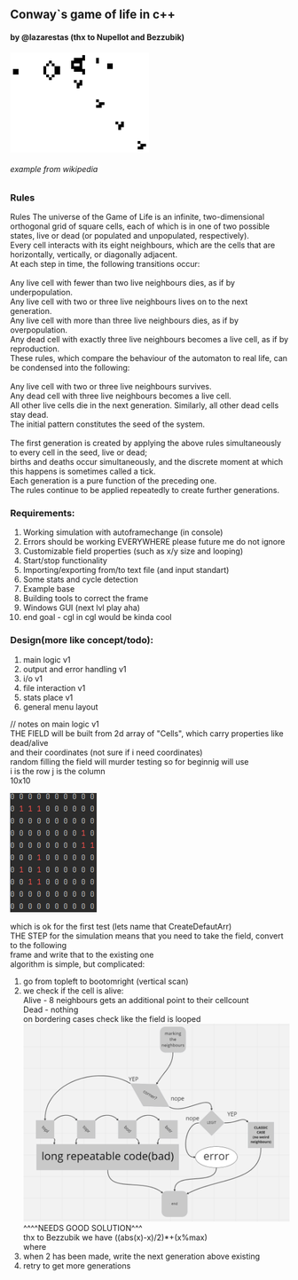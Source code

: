 <h2> Conway`s game of life in c++</h2>
<h4>by @lazarestas (thx to Nupellot and Bezzubik)</h4>

![Gospers_glider_gun.gif](crap/Gospers_glider_gun.gif)
<h6>example from wikipedia</h6>
<h3>Rules</h3>
Rules
The universe of the Game of Life is an infinite, two-dimensional orthogonal grid of square cells,
each of which is in one of two possible states, live or dead (or populated and unpopulated, respectively).<br> 
Every cell interacts with its eight neighbours, which are the cells that are horizontally, vertically, or diagonally adjacent. <br>
At each step in time, the following transitions occur:<br>
<br>
Any live cell with fewer than two live neighbours dies, as if by underpopulation.<br>
Any live cell with two or three live neighbours lives on to the next generation.<br>
Any live cell with more than three live neighbours dies, as if by overpopulation.<br>
Any dead cell with exactly three live neighbours becomes a live cell, as if by reproduction.<br>
These rules, which compare the behaviour of the automaton to real life, can be condensed into the following:<br>
<br>
Any live cell with two or three live neighbours survives.<br>
Any dead cell with three live neighbours becomes a live cell.<br>
All other live cells die in the next generation. Similarly, all other dead cells stay dead.<br>
The initial pattern constitutes the seed of the system. <br>
<br>
The first generation is created by applying the above rules simultaneously to every cell in the seed, live or dead; <br>
births and deaths occur simultaneously, and the discrete moment at which this happens is sometimes called a tick.<br>
Each generation is a pure function of the preceding one. <br>
The rules continue to be applied repeatedly to create further generations.

[//]: # (![img.png]&#40;crap/img.png&#41;)

<h3>Requirements:</h3>

1. Working simulation with autoframechange (in console)
2. Errors should be working EVERYWHERE please future me do not ignore
3. Customizable field properties (such as x/y size and looping)
4. Start/stop functionality 
5. Importing/exporting from/to text file (and input standart)
6. Some stats and cycle detection
7. Example base
8. Building tools to correct the frame
9. Windows GUI (next lvl play aha)
10. end goal - cgl in cgl would be kinda cool

<h3> Design(more like concept/todo):</h3>

1. main logic v1
2. output and error handling v1
3. i/o v1
4. file interaction v1
5. stats place v1
6. general menu layout

//
notes on main logic v1 <br>
THE FIELD will be built from 2d array of "Cells", which carry properties like dead/alive <br>
and their coordinates (not sure if i need coordinates) <br>
random filling the field will murder testing so for beginnig will use <br>
i is the row j is the column <br>
10x10 <br>

![img_1.png](crap/img_1.png) <br>

which is ok for the first test (lets name that CreateDefautArr)  <br>
THE STEP for the simulation means that you need to take the field, convert to the following <br>
frame and write that to the existing one <br>
algorithm is simple, but complicated:
1. go from topleft to bootomright (vertical scan)
2. we check if the cell is alive: <br>
Alive - 8 neighbours gets an additional point to their cellcount<br>
Dead - nothing<br>
on bordering cases check like the field is looped <br>
![img_1.png](crap/upvotechart.png)
^^^^NEEDS GOOD SOLUTION^^^<br>
thx to Bezzubik we have ((abs(x)-x)/2)*+(x%max)<br>
where 
3. when 2 has been made, write the next generation above
existing
4. retry to get more generations
